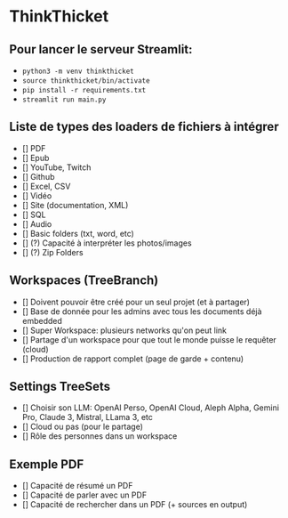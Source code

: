# ThinkThicket

## Pour lancer le serveur Streamlit:

- ```python3 -m venv thinkthicket```
- ```source thinkthicket/bin/activate```
- ```pip install -r requirements.txt```
- ```streamlit run main.py```

## Liste de types des loaders de fichiers à intégrer

- [] PDF
- [] Epub
- [] YouTube, Twitch
- [] Github
- [] Excel, CSV
- [] Vidéo
- [] Site (documentation, XML)
- [] SQL
- [] Audio
- [] Basic folders (txt, word, etc)
- [] (?) Capacité à interpréter les photos/images
- [] (?) Zip Folders

## Workspaces (TreeBranch)

- [] Doivent pouvoir être créé pour un seul projet (et à partager)
- [] Base de donnée pour les admins avec tous les documents déjà embedded
- [] Super Workspace: plusieurs networks qu'on peut link
- [] Partage d'un workspace pour que tout le monde puisse le requêter (cloud)
- [] Production de rapport complet (page de garde + contenu)

## Settings TreeSets

- [] Choisir son LLM: OpenAI Perso, OpenAI Cloud, Aleph Alpha, Gemini Pro, Claude 3, Mistral, LLama 3, etc
- [] Cloud ou pas (pour le partage)
- [] Rôle des personnes dans un workspace

## Exemple PDF

- [] Capacité de résumé un PDF
- [] Capacité de parler avec un PDF
- [] Capacité de rechercher dans un PDF (+ sources en output)